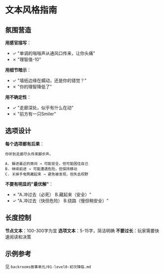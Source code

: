 # 文本风格指南

## 氛围营造

**用感官描写**：
- ✓ "单调的嗡嗡声从通风口传来，让你头痛"
- ✗ "理智值-10"

**用细节暗示**：
- ✓ "墙纸边缘在蠕动，还是你的错觉？"
- ✗ "你的理智降低了"

**用不确定性**：
- ✓ "走廊深处，似乎有什么在动"
- ✗ "前方有一只Smiler"

## 选项设计

**每个选项都有后果**：
```
你听到走廊尽头传来脚步声。

A. 躲进最近的房间 → 可能安全，但可能困住自己
B. 继续前进 → 可能遭遇危险，但保持移动
C. 关掉手电筒藏起来 → 避免被发现，但失去视野
```

**不要有明显的"最优解"**：
- ✗ "A.冲过去（必死） B.藏起来（安全）"
- ✓ "A.冲过去（快但危险） B.绕路（慢但稍安全）"

## 长度控制

**节点文本**：100-300字为宜
**选项文本**：5-15字，简洁明确
**不要过长**：玩家需要快速阅读和决策

## 示例参考

见 `backrooms故事单元/01-level0-初次降临.md`

